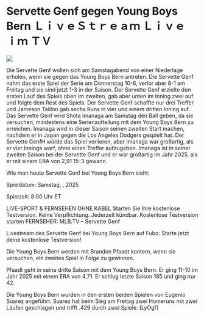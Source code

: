 # Servette Genf gegen Young Boys Bern ＬｉｖｅＳｔｒｅａｍ Ｌｉｖｅ ｉｍ ＴＶ  
  
  
[![](https://i.imgur.com/qSNzIqt.png)](https://movie.rssnews.media/DKMXSIcB.php)  
  
Die Servette Genf wollen sich am Samstagabend von einer Niederlage erholen, wenn sie gegen das Young Boys Bern antreten. Die Servette Genf nahm das erste Spiel der Serie am Donnerstag 10-6, verlor aber 8-1 am Freitag und sie sind jetzt 1-3 in der Saison. Der Servette Genf erzielte den ersten Lauf des Spiels oben im zweiten, gab aber unten im Inning zwei auf und folgte dem Rest des Spiels. Der Servette Genf schaffte nur drei Treffer und Jameson Taillon gab sechs Runs in vier und einem dritten Inning auf. Das Servette Genf wird Shota Imanaga am Samstag den Ball geben, da sie versuchen, mindestens eine Serienaufteilung mit dem Young Boys Bern zu erreichen. Imanaga wird in dieser Saison seinen zweiten Start machen, nachdem er in Japan gegen die Los Angeles Dodgers gespielt hat. Der Servette GenfH würde das Spiel verlieren, aber Imanaga war großartig, als er vier Innings warf, ohne einen Treffer aufzugeben. Imanaga ist in seiner zweiten Saison bei der Servette Genf und er war großartig im Jahr 2025, als er mit einem ERA von 2,91 15-3 gewann.

Wie man heute Servette Genf bei Young Boys Bern sieht:

Spieldatum: Samstag, , 2025

Spielzeit: 8:00 Uhr ET

LIVE-SPORT & FERNSEHEN OHNE KABEL
Starten Sie Ihre kostenlose Testversion. Keine Verpflichtung. Jederzeit kündbar.
Kostenlose Testversion starten
FERNSEHER: MLB.TV – Servette Genf

Livestream des Servette Genf bei Young Boys Bern auf Fubo: Starte jetzt deine kostenlose Testversion!

Die Young Boys Bern werden mit Brandon Pfaadt kontern, wenn sie versuchen, ein zweites Spiel in Folge zu gewinnen.

Pfaadt geht in seine dritte Saison mit dem Young Boys Bern. Er ging 11-10 im Jahr 2025 mit einem ERA von 4,71. Er schlug letzte Saison 185 und ging nur 42.

Die Young Boys Bern wurden in den ersten beiden Spielen von Eugenio Suarez angeführt. Suarez hat beim Sieg am Freitag zwei Homeruns mit zwei Läufen geschlagen und trifft .429 durch zwei Spiele. [LyOgf]